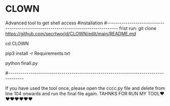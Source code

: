 # CLOWN
Advanced tool to get shell access
#installation
#-----------------------------------------------------------------------------------
frist run:
git clone https://github.com/secrtworld/CLOWN/edit/main/README.md

cd CLOWN

pip3 install -r Requirements.txt

python finall.py



#-------------------------------------------------------------------------------------


If you have used the tool once, please open the cccc.py file and delete from line 104 onwards and run the final file again.
TAHNKS FOR RUN MY TOOL❤❤❤❤❤❤❤
